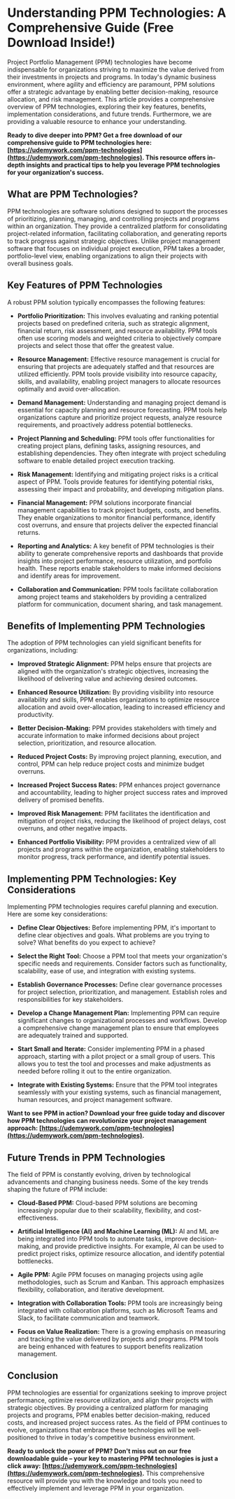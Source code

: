 # Understanding PPM Technologies: A Comprehensive Guide (Free Download Inside!)

Project Portfolio Management (PPM) technologies have become indispensable for organizations striving to maximize the value derived from their investments in projects and programs. In today's dynamic business environment, where agility and efficiency are paramount, PPM solutions offer a strategic advantage by enabling better decision-making, resource allocation, and risk management. This article provides a comprehensive overview of PPM technologies, exploring their key features, benefits, implementation considerations, and future trends. Furthermore, we are providing a valuable resource to enhance your understanding.

**Ready to dive deeper into PPM? Get a free download of our comprehensive guide to PPM technologies here: [https://udemywork.com/ppm-technologies](https://udemywork.com/ppm-technologies). This resource offers in-depth insights and practical tips to help you leverage PPM technologies for your organization's success.**

## What are PPM Technologies?

PPM technologies are software solutions designed to support the processes of prioritizing, planning, managing, and controlling projects and programs within an organization. They provide a centralized platform for consolidating project-related information, facilitating collaboration, and generating reports to track progress against strategic objectives. Unlike project management software that focuses on individual project execution, PPM takes a broader, portfolio-level view, enabling organizations to align their projects with overall business goals.

## Key Features of PPM Technologies

A robust PPM solution typically encompasses the following features:

*   **Portfolio Prioritization:** This involves evaluating and ranking potential projects based on predefined criteria, such as strategic alignment, financial return, risk assessment, and resource availability. PPM tools often use scoring models and weighted criteria to objectively compare projects and select those that offer the greatest value.

*   **Resource Management:** Effective resource management is crucial for ensuring that projects are adequately staffed and that resources are utilized efficiently. PPM tools provide visibility into resource capacity, skills, and availability, enabling project managers to allocate resources optimally and avoid over-allocation.

*   **Demand Management:** Understanding and managing project demand is essential for capacity planning and resource forecasting. PPM tools help organizations capture and prioritize project requests, analyze resource requirements, and proactively address potential bottlenecks.

*   **Project Planning and Scheduling:** PPM tools offer functionalities for creating project plans, defining tasks, assigning resources, and establishing dependencies. They often integrate with project scheduling software to enable detailed project execution tracking.

*   **Risk Management:** Identifying and mitigating project risks is a critical aspect of PPM. Tools provide features for identifying potential risks, assessing their impact and probability, and developing mitigation plans.

*   **Financial Management:** PPM solutions incorporate financial management capabilities to track project budgets, costs, and benefits. They enable organizations to monitor financial performance, identify cost overruns, and ensure that projects deliver the expected financial returns.

*   **Reporting and Analytics:** A key benefit of PPM technologies is their ability to generate comprehensive reports and dashboards that provide insights into project performance, resource utilization, and portfolio health. These reports enable stakeholders to make informed decisions and identify areas for improvement.

*   **Collaboration and Communication:** PPM tools facilitate collaboration among project teams and stakeholders by providing a centralized platform for communication, document sharing, and task management.

## Benefits of Implementing PPM Technologies

The adoption of PPM technologies can yield significant benefits for organizations, including:

*   **Improved Strategic Alignment:** PPM helps ensure that projects are aligned with the organization's strategic objectives, increasing the likelihood of delivering value and achieving desired outcomes.

*   **Enhanced Resource Utilization:** By providing visibility into resource availability and skills, PPM enables organizations to optimize resource allocation and avoid over-allocation, leading to increased efficiency and productivity.

*   **Better Decision-Making:** PPM provides stakeholders with timely and accurate information to make informed decisions about project selection, prioritization, and resource allocation.

*   **Reduced Project Costs:** By improving project planning, execution, and control, PPM can help reduce project costs and minimize budget overruns.

*   **Increased Project Success Rates:** PPM enhances project governance and accountability, leading to higher project success rates and improved delivery of promised benefits.

*   **Improved Risk Management:** PPM facilitates the identification and mitigation of project risks, reducing the likelihood of project delays, cost overruns, and other negative impacts.

*   **Enhanced Portfolio Visibility:** PPM provides a centralized view of all projects and programs within the organization, enabling stakeholders to monitor progress, track performance, and identify potential issues.

## Implementing PPM Technologies: Key Considerations

Implementing PPM technologies requires careful planning and execution. Here are some key considerations:

*   **Define Clear Objectives:** Before implementing PPM, it's important to define clear objectives and goals. What problems are you trying to solve? What benefits do you expect to achieve?

*   **Select the Right Tool:** Choose a PPM tool that meets your organization's specific needs and requirements. Consider factors such as functionality, scalability, ease of use, and integration with existing systems.

*   **Establish Governance Processes:** Define clear governance processes for project selection, prioritization, and management. Establish roles and responsibilities for key stakeholders.

*   **Develop a Change Management Plan:** Implementing PPM can require significant changes to organizational processes and workflows. Develop a comprehensive change management plan to ensure that employees are adequately trained and supported.

*   **Start Small and Iterate:** Consider implementing PPM in a phased approach, starting with a pilot project or a small group of users. This allows you to test the tool and processes and make adjustments as needed before rolling it out to the entire organization.

*   **Integrate with Existing Systems:** Ensure that the PPM tool integrates seamlessly with your existing systems, such as financial management, human resources, and project management software.

**Want to see PPM in action? Download your free guide today and discover how PPM technologies can revolutionize your project management approach: [https://udemywork.com/ppm-technologies](https://udemywork.com/ppm-technologies).**

## Future Trends in PPM Technologies

The field of PPM is constantly evolving, driven by technological advancements and changing business needs. Some of the key trends shaping the future of PPM include:

*   **Cloud-Based PPM:** Cloud-based PPM solutions are becoming increasingly popular due to their scalability, flexibility, and cost-effectiveness.

*   **Artificial Intelligence (AI) and Machine Learning (ML):** AI and ML are being integrated into PPM tools to automate tasks, improve decision-making, and provide predictive insights. For example, AI can be used to predict project risks, optimize resource allocation, and identify potential bottlenecks.

*   **Agile PPM:** Agile PPM focuses on managing projects using agile methodologies, such as Scrum and Kanban. This approach emphasizes flexibility, collaboration, and iterative development.

*   **Integration with Collaboration Tools:** PPM tools are increasingly being integrated with collaboration platforms, such as Microsoft Teams and Slack, to facilitate communication and teamwork.

*   **Focus on Value Realization:** There is a growing emphasis on measuring and tracking the value delivered by projects and programs. PPM tools are being enhanced with features to support benefits realization management.

## Conclusion

PPM technologies are essential for organizations seeking to improve project performance, optimize resource utilization, and align their projects with strategic objectives. By providing a centralized platform for managing projects and programs, PPM enables better decision-making, reduced costs, and increased project success rates. As the field of PPM continues to evolve, organizations that embrace these technologies will be well-positioned to thrive in today's competitive business environment.

**Ready to unlock the power of PPM? Don't miss out on our free downloadable guide – your key to mastering PPM technologies is just a click away: [https://udemywork.com/ppm-technologies](https://udemywork.com/ppm-technologies).** This comprehensive resource will provide you with the knowledge and tools you need to effectively implement and leverage PPM in your organization.
